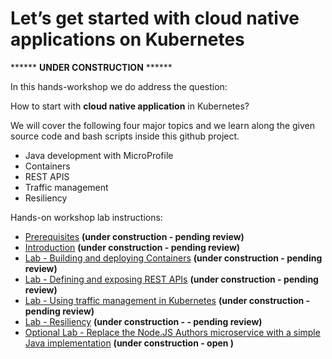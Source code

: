 # Let’s get started with cloud native applications on Kubernetes

****** **UNDER CONSTRUCTION** ******

In this hands-workshop we do address the question: 

How to start with **cloud native application** in Kubernetes?  

We will cover the following four major topics and we learn along the given source code and bash scripts inside this github project.

* Java development with MicroProfile 
* Containers 
* REST APIS
* Traffic management 
* Resiliency
 
Hands-on workshop lab instructions:

* [Prerequisites](00-prerequisites.md) **(under construction - pending review)**
* [Introduction](01-introduction.md) **(under construction - pending review)**
* [Lab - Building and deploying Containers](02-container.md) **(under construction - pending review)**
* [Lab - Defining and exposing REST APIs](03-rest-api.md)  **(under construction - pending review)**
* [Lab - Using traffic management in Kubernetes](04-traffic-management.md) **(under construction - pending review)**
* [Lab - Resiliency](05-resiliency.md) **(under construction - - pending review)**
* [Optional Lab - Replace the Node.JS Authors microservice with a simple Java implementation](06-java-development.md) **(under construction - open )**




